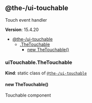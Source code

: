 <!--- Code generated by @the-/script-doc. DO NOT EDIT. -->

<a name="module_@the-/ui-touchable"></a>

## @the-/ui-touchable
Touch event handler

**Version**: 15.4.20  

* [@the-/ui-touchable](#module_@the-/ui-touchable)
    * [.TheTouchable](#module_@the-/ui-touchable.TheTouchable)
        * [new TheTouchable()](#new_module_@the-/ui-touchable.TheTouchable_new)

<a name="module_@the-/ui-touchable.TheTouchable"></a>

### uiTouchable.TheTouchable
**Kind**: static class of [<code>@the-/ui-touchable</code>](#module_@the-/ui-touchable)  
<a name="new_module_@the-/ui-touchable.TheTouchable_new"></a>

#### new TheTouchable()
Touchable component

